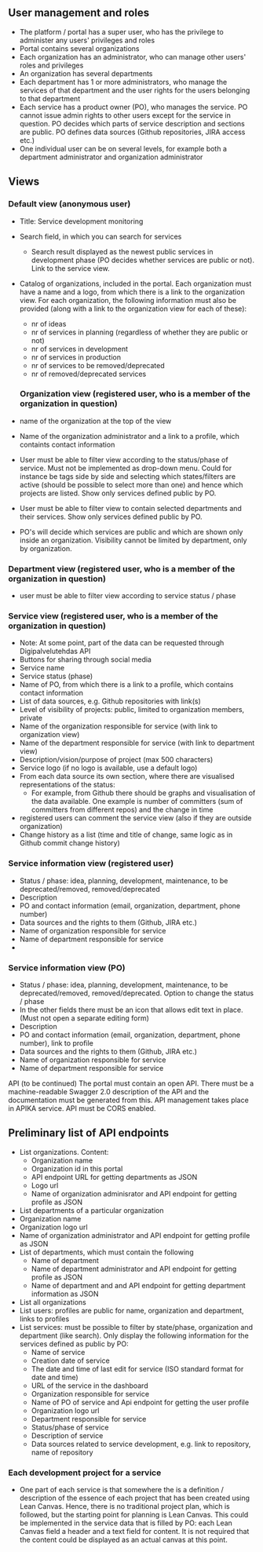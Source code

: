 User management and roles
---
* The platform / portal has a super user, who has the privilege to administer any users' privileges and roles
* Portal contains several organizations
* Each organization has an administrator, who can manage other users' roles and privileges
* An organization has several departments
* Each department has 1 or more administrators, who manage the services of that department and the user 
rights for the users belonging to that department
* Each service has a product owner (PO), who manages the service. PO cannot issue admin rights to other 
users except for the service in question. PO decides which parts of service description and sections are public.
PO defines data sources (Github repositories, JIRA access etc.)
* One individual user can be on several levels, for example both a department administrator and organization administrator

Views
---

### Default view (anonymous user)
* Title: Service development monitoring
* Search field, in which you can search for services
  * Search result displayed as the newest public services in development phase (PO decides whether services are public or not).
  Link to the service view.
* Catalog of organizations, included in the portal. Each organization must have a name and a logo, from which there is a link 
to the organization view. For each organization, the following information must also be provided (along with a link to the 
organization view for each of these):
  * nr of ideas
  * nr of services in planning (regardless of whether they are public or not)
  * nr of services in development
  * nr of services in production
  * nr of services to be removed/deprecated
  * nr of removed/deprecated services
  
  ### Organization view (registered user, who is a member of the organization in question)
* name of the organization at the top of the view
* Name of the organization administrator and a link to a profile, which containts contact information
* User must be able to filter view according to the status/phase of service. Must not be implemented as drop-down menu. Could for instance be tags side by side and selecting which states/filters are active (should be possible to select more than one) and hence which projects are listed. Show only services defined public by PO.
* User must be able to filter view to contain selected departments and their services. Show only services defined public by PO.
* PO's will decide which services are public and which are shown only inside an organization. Visibility cannot be limited by department, only by organization.

### Department view (registered user, who is a member of the organization in question)
* user must be able to filter view according to service status / phase

### Service view (registered user, who is a member of the organization in question)
* Note: At some point, part of the data can be requested through Digipalvelutehdas API
* Buttons for sharing through social media
* Service name
* Service status (phase)
* Name of PO, from which there is a link to a profile, which contains contact information
* List of data sources, e.g. Github repositories with link(s)
* Level of visibility of projects: public, limited to organization members, private
* Name of the organization responsible for service (with link to organization view)
* Name of the department responsible for service (with link to department view)
* Description/vision/purpose of project (max 500 characters)
* Service logo (if no logo is available, use a default logo)
* From each data source its own section, where there are visualised representations of the status:
  * For example, from Github there should be graphs and visualisation of the data available. One example is number of
  committers (sum of committers from different repos) and the change in time
* registered users can comment the service view (also if they are outside organization)
* Change history as a list (time and title of change, same logic as in Github commit change history)

### Service information view (registered user)
* Status / phase: idea, planning, development, maintenance, to be deprecated/removed, removed/deprecated
* Description
* PO and contact information (email, organization, department, phone number)
* Data sources and the rights to them (Github, JIRA etc.)
* Name of organization responsible for service
* Name of department responsible for service
* 
### Service information view (PO)
* Status / phase: idea, planning, development, maintenance, to be deprecated/removed, removed/deprecated. Option to change the status / phase
* In the other fields there must be an icon that allows edit text in place. (Must not open a separate editing form)
* Description
* PO and contact information (email, organization, department, phone number), link to profile
* Data sources and the rights to them (Github, JIRA etc.)
* Name of organization responsible for service
* Name of department responsible for service

API (to be continued)
The portal must contain an open API. There must be a machine-readable Swagger 2.0 description of the API and the documentation must be generated from this. API management takes place in APIKA service. API must be CORS enabled.

Preliminary list of API endpoints
---
* List organizations. Content:
  * Organization name
  * Organization id in this portal
  * API endpoint URL for getting departments as JSON
  * Logo url
  * Name of organization adminisrator and API endpoint for getting profile as JSON
*  List departments of a particular organization
  * Organization name
  * Organization logo url
  * Name of organization administrator and API endpoint for getting profile as JSON
  * List of departments, which must contain the following
    * Name of department
    * Name of department administrator and API endpoint for getting profile as JSON
    * Name of department and  and API endpoint for getting department information as JSON
* List all organizations
* List users: profiles are public for name, organization and department, links to profiles
* List services: must be possible to filter by state/phase, organization and department (like search). Only display the following information for the services defined as public by PO:
  * Name of service
  * Creation date of service
  * The date and time of last edit for service (ISO standard format for date and time)
  * URL of the service in the dashboard
  * Organization responsible for service
  * Name of PO of service and Api endpoint for getting the user profile
  * Organization logo url
  * Department responsible for service
  * Status/phase of service
  * Description of service
  * Data sources related to service development, e.g. link to repository, name of repository

### Each development project for a service
* One part of each service is that somewhere the is a definition / description of the essence of each project that has been created using Lean Canvas. Hence, there is no traditional project plan, which is followed, but the starting point for planning is Lean Canvas. This could be implemented in the service data that is filled by PO: each Lean Canvas field a header and a text field for content. It is not required that the content could be displayed as an actual canvas at this point.
